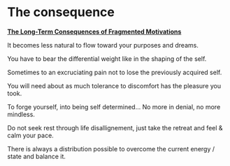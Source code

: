 # The consequence

[**The Long-Term Consequences of Fragmented Motivations**](The%20Long-Term%20Consequences%20of%20Fragmented%20Motivatio%2029f5fc7893d04b16add06427e4b91221.md) 

It becomes less natural to flow toward your purposes and dreams.

You have to bear the differential weight like in the shaping of the self.

Sometimes to an excruciating pain not to lose the previously acquired self.

You will need about as much tolerance to discomfort has the pleasure you took.

To forge yourself, into being self determined… No more in denial, no more mindless.

Do not seek rest through life disallignement, just take the retreat and feel & calm your pace.

There is always a distribution possible to overcome the current energy / state and balance it.